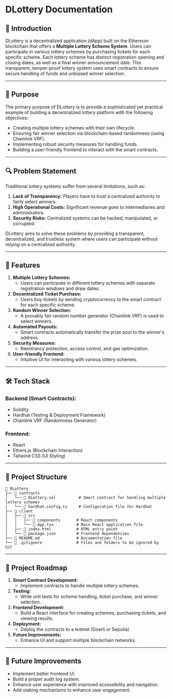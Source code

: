 # DLottery Documentation

## 📌 Introduction
DLottery is a decentralized application (dApp) built on the Ethereum blockchain that offers a **Multiple Lottery Scheme System**. Users can participate in various lottery schemes by purchasing tickets for each specific scheme. Each lottery scheme has distinct registration opening and closing dates, as well as a final winner announcement date. This transparent, tamper-proof lottery system uses smart contracts to ensure secure handling of funds and unbiased winner selection.

---

## 🎯 Purpose
The primary purpose of DLottery is to provide a sophisticated yet practical example of building a decentralized lottery platform with the following objectives:
- Creating multiple lottery schemes with their own lifecycle.
- Ensuring fair winner selection via blockchain-based randomness (using Chainlink VRF).
- Implementing robust security measures for handling funds.
- Building a user-friendly frontend to interact with the smart contracts.

---

## 🔍 Problem Statement
Traditional lottery systems suffer from several limitations, such as:
1. **Lack of Transparency:** Players have to trust a centralized authority to fairly select winners.
2. **High Operational Costs:** Significant revenue goes to intermediaries and administrators.
3. **Security Risks:** Centralized systems can be hacked, manipulated, or corrupted.

DLottery aims to solve these problems by providing a transparent, decentralized, and trustless system where users can participate without relying on a centralized authority.

---

## 📖 Features
1. **Multiple Lottery Schemes:**
   - Users can participate in different lottery schemes with separate registration windows and draw dates.
2. **Decentralized Ticket Purchase:**
   - Users buy tickets by sending cryptocurrency to the smart contract for each specific scheme.
3. **Random Winner Selection:**
   - A provably fair random number generator (Chainlink VRF) is used to select winners.
4. **Automated Payouts:**
   - Smart contracts automatically transfer the prize pool to the winner's address.
5. **Security Measures:**
   - Reentrancy protection, access control, and gas optimization.
6. **User-friendly Frontend:**
   - Intuitive UI for interacting with various lottery schemes.

---

## 🛠️ Tech Stack
### **Backend (Smart Contracts):**
- Solidity
- Hardhat (Testing & Deployment Framework)
- Chainlink VRF (Randomness Generator)

### **Frontend:**
- React
- Ethers.js (Blockchain Interaction)
- Tailwind CSS (UI Styling)

---

## 📂 Project Structure
```
📁 DLottery
├── 📁 contracts
│   └── 📄 DLottery.sol          # Smart contract for handling multiple lottery schemes
│   └── 📄 hardhat.config.ts     # Configuration file for Hardhat
├── 📁 client
│   ├── 📁 src
│   │   ├── 📁 components       # React components
│   │   └── 📄 App.tsx          # Main React application file
│   ├── 📄 index.html           # HTML entry point
│   └── 📄 package.json         # Frontend dependencies
├── 📄 README.md                # Documentation file
└── 📄 .gitignore               # Files and folders to be ignored by Git
```

---

## 📅 Project Roadmap
1. **Smart Contract Development:**
   - Implement contracts to handle multiple lottery schemes.
2. **Testing:**
   - Write unit tests for scheme handling, ticket purchase, and winner selection.
3. **Frontend Development:**
   - Build a React interface for creating schemes, purchasing tickets, and viewing results.
4. **Deployment:**
   - Deploy the contracts to a testnet (Goerli or Sepolia).
5. **Future Improvements:**
   - Enhance UI and support multiple blockchain networks.

---

## 📢 Future Improvements
- Implement better frontend UI.
- Build a proper audit log system.
- Enhance user experience with improved accessibility and navigation.
- Add staking mechanisms to enhance user engagement.



